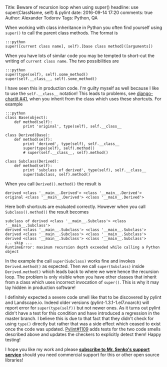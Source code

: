 Title: Beware of recursion loop when using super()
headline: use super(ClassName, self) & pylint
date: 2016-09-14 17:20
comments: true
Author: Alexander Todorov
Tags: Python, QA

When working with class inheritance in Python you often find yourself using
`super()` to call the parent class methods. The format is

    :::python
    super([current class name], self).[base class method]([arguments])

When you have lots of similar code you may be tempted to short-cut the writing
of `current class name`. The two possibilities are

    :::python
    super(type(self), self).some_method()
    super(self.__class__, self).some_method()

I have seen this in production code. I'm guilty myself as well because I like
to use the `self.__class__` notation! This leads to problems, see
[django-chartit #41](https://github.com/chartit/django-chartit/issue/41), when
you inherit from the class which uses these shortcuts. For example

    :::python
    class Base(object):
        def method(self):
            print 'original', type(self), self.__class__

    class Derived(Base):
        def method(self):
            print 'derived', type(self), self.__class__
            super(type(self), self).method()
            # super(self.__class__, self).method()

    class Subclass(Derived):
        def method(self):
            print 'subclass of derived', type(self), self.__class__
            super(Subclass, self).method()

When you call `Derived().method()` the result is 

    derived <class '__main__.Derived'> <class '__main__.Derived'>
    original <class '__main__.Derived'> <class '__main__.Derived'>

Here both shortcuts are evaluated correctly. However when you call
`Subclass().method()` the result becomes

    subclass of derived <class '__main__.Subclass'> <class '__main__.Subclass'>
    derived <class '__main__.Subclass'> <class '__main__.Subclass'>
    derived <class '__main__.Subclass'> <class '__main__.Subclass'>
    derived <class '__main__.Subclass'> <class '__main__.Subclass'>
    ... skip ...
    RuntimeError: maximum recursion depth exceeded while calling a Python object

In the example the call `super(Subclass)` works fine and invokes
`Derived.method()` as expected. Then we call `super(Subclass)` inside `Derived.method()`
which leads back to where we were hence the recursion loop. The problem is only visible
when you have other classes that inherit from a class which uses incorrect
invocation of `super()`. This is why it may lay hidden in production software!


I definitely expected a severe code smell like that to be discovered by pylint
and Landscape.io. Indeed older versions (pylint-1.3.1-1.el7.noarch) will report
error for `super(type(self))` but not newer ones. As it turns out pylint didn't
have a test for this condition and have introduced a regression in the
master branch. I believe this is due to that fact that they didn't check for
using `type()` directly but rather that was a side effect which ceased to exist
once the code was updated.
[Pylint#1109](https://github.com/PyCQA/pylint/pull/1109) adds tests for
the two code smells described above and updates the checkers to explicitly
detect them! Happy testing!




I hope you like my work and please
**[subscribe to Mr. Senko's support service]({filename}pages/subscribe.html)**
should you need commercial support for this or other open source libraries!
